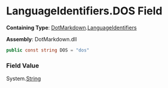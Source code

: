 # LanguageIdentifiers\.DOS Field

**Containing Type**: [DotMarkdown](../../README.md)\.[LanguageIdentifiers](../README.md)

**Assembly**: DotMarkdown\.dll

```csharp
public const string DOS = "dos"
```

### Field Value

System\.[String](https://docs.microsoft.com/en-us/dotnet/api/system.string)